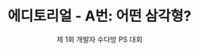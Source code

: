<div align="center">
    <h1>
        에디토리얼 - A번: 어떤 삼각형?
    </h1>
    <p>
        제 1회 개발자 수다방 PS 대회
    </p>
</div>